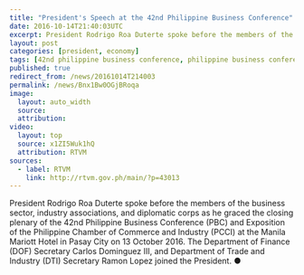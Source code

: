 ```yaml
---
title: "President's Speech at the 42nd Philippine Business Conference"
date: 2016-10-14T21:40:03UTC
excerpt: President Rodrigo Roa Duterte spoke before the members of the business sector, industry associations, and diplomatic corps as he graced the closing plenary of the 42nd Philippine Business Conference and Exposition of the Philippine Chamber of Commerce and Industry at the Manila Mariott Hotel in Pasay City on 13 October 2016.
layout: post
categories: [president, economy]
tags: [42nd philippine business conference, philippine business conference, pbc, speech]
published: true
redirect_from: /news/20161014T214003
permalink: /news/Bnx1Bw0OGjBRoqa
image:
  layout: auto_width
  source: 
  attribution: 
video:
  layout: top
  source: x1ZI5Wuk1hQ
  attribution: RTVM
sources:
  - label: RTVM
    link: http://rtvm.gov.ph/main/?p=43013
---
```


President Rodrigo Roa Duterte spoke before the members of the business sector, industry associations, and diplomatic corps as he graced the closing plenary of the 42nd Philippine Business Conference (PBC) and Exposition of the Philippine Chamber of Commerce and Industry (PCCI) at the Manila Mariott Hotel in Pasay City on 13 October 2016.
The Department of Finance (DOF) Secretary Carlos Dominguez III, and Department of Trade and Industry (DTI) Secretary Ramon Lopez joined the President.
&#x25cf;


